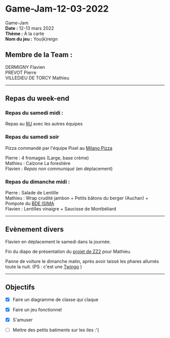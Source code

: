 # Game-Jam-12-03-2022

Game-Jam    
**Date :** 12-13 mars 2022   
**Thème :** À la carte   
**Nom du jeu :** You(k)reign

## Membre de la Team :
DERMIGNY Flavien  
PREVOT Pierre  
VILLEDIEU DE TORCY Mathieu  

---  

## Repas du week-end
### Repas du samedi midi :
Repas au [RU](https://usine.crous-clermont..fr/restaurant/resto-u-restocezo/) avec les autres équipes

### Repas du samedi soir
Pizza commandé par l'équipe Pixel au [Milano Pizza](https://milano-pizza-63-71.webself.net/)
  
Pierre  : 4 fromages (Large, base crème)  
Mathieu : Calzone La forestière   
Flavien : *Repas non communiqué* (en déplacement)


### Repas du dimanche midi : 
 
Pierre  : Salade de Lentille  
Mathieu : Wrap crudité jambon + Petits bâtons du berger (Auchan) + Pompote du [BDE ISIMA](https://bde.isima.fr/)  
Flavien : Lentilles vinaigre + Saucisse de Montbéliard


---
## Evènement divers

Flavien en déplacement le samedi dans la journée.

Fin du diapo de présentation du [projet de ZZ2](https://gitlab.isima.fr/fldumas5/genealogie) pour Mathieu.

Panne de voiture le dimanche matin, après avoir laissé les phares allumés toute la nuit. (PS : c'est une [Twingo](https://www.renault.fr/vehicules-particuliers/twingo.html) )

---
## Objectifs

- [x] Faire un diagramme de classe qui claque 
- [x] Faire un jeu fonctionnel 
- [x] S'amuser 
- [ ] Mettre des petits batiments sur les iles :'( 


